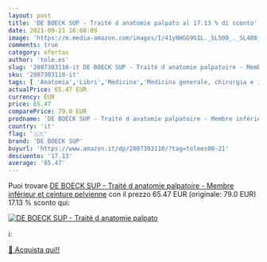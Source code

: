 ```yaml
---
layout: post
title: 'DE BOECK SUP - Traité d anatomie palpato al 17.13 % di sconto'
date: 2021-09-21 16:08:09
image: 'https://m.media-amazon.com/images/I/41yNHGG9G1L._SL500_._SL400_.jpg'
comments: true
category: ofertas
author: 'tole.es'
slug: '2807303110-it DE BOECK SUP - Traité d anatomie palpatoire - Membre...'
sku: '2807303110-it'
tags: [ 'Anatomia','Libri','Medicina','Medicina generale, chirurgia e infermieristica','Medicina pre-clinica','Scienze, tecnologia e medicina','de boeck sup', ]
actualPrice: 65.47 EUR
currency: EUR
price: 65.47
comparePrice: 79.0 EUR
prodname: 'DE BOECK SUP - Traité d anatomie palpatoire - Membre inférieur et ceinture pelvienne'
country: 'it'
flag: '🇮🇹'
brand: 'DE BOECK SUP'
buyurl: 'https://www.amazon.it/dp/2807303110/?tag=tolees00-21'
descuento: '17.13'
average: '65.47'
---
```


Puoi trovare [DE BOECK SUP - Traité d anatomie palpatoire - Membre inférieur et ceinture pelvienne](https://www.amazon.it/dp/2807303110/?tag=tolees00-21) con il prezzo 65.47 EUR (originale: 79.0 EUR) 17.13 % sconto qui:

[![DE BOECK SUP - Traité d anatomie palpato](https://m.media-amazon.com/images/I/41yNHGG9G1L._SL500_._SL400_.jpg)](https://www.amazon.it/dp/2807303110/?tag=tolees00-21)

ℹ️:


[🛒 Acquista qui!!](https://www.amazon.it/dp/2807303110/?tag=tolees00-21)
